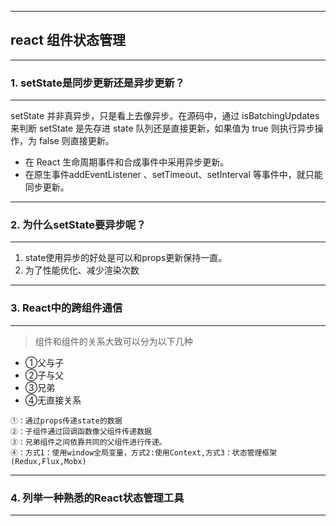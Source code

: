 ----
react 组件状态管理
----

-----
### 1. setState是同步更新还是异步更新？
-----

setState 并非真异步，只是看上去像异步。在源码中，通过 isBatchingUpdates 来判断
setState 是先存进 state 队列还是直接更新，如果值为 true 则执行异步操作，为 false 则直接更新。

* 在 React 生命周期事件和合成事件中采用异步更新。
* 在原生事件addEventListener 、setTimeout、setInterval 等事件中，就只能同步更新。

----
### 2. 为什么setState要异步呢？
----

1. state使用异步的好处是可以和props更新保持一直。
2. 为了性能优化、减少渲染次数

----
### 3. React中的跨组件通信
-----

> 组件和组件的关系大致可以分为以下几种
* ①父与子
* ②子与父
* ③兄弟
* ④无直接关系

```
①：通过props传递state的数据
②：子组件通过回调函数像父组件传递数据
③：兄弟组件之间依靠共同的父组件进行传递。
④：方式1：使用window全局变量，方式2:使用Context,方式3：状态管理框架(Redux,Flux,Mobx)
```

----

### 4. 列举一种熟悉的React状态管理工具
----

